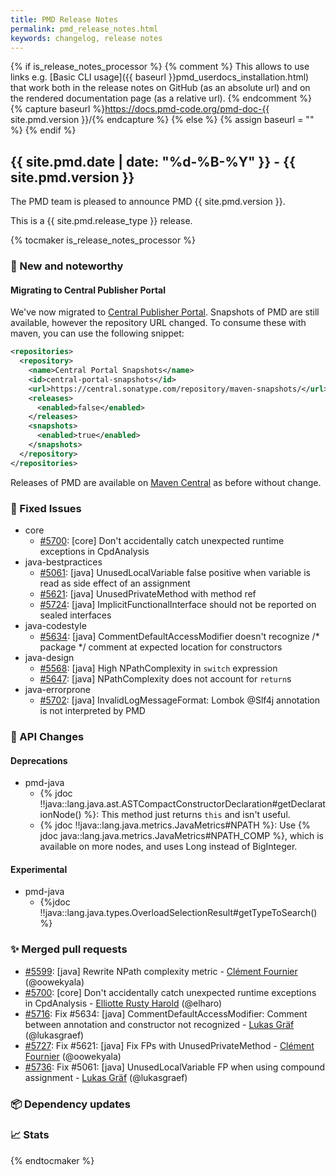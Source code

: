 ```yaml
---
title: PMD Release Notes
permalink: pmd_release_notes.html
keywords: changelog, release notes
---
```


{% if is_release_notes_processor %}
{% comment %}
This allows to use links e.g. [Basic CLI usage]({{ baseurl }}pmd_userdocs_installation.html) that work both
in the release notes on GitHub (as an absolute url) and on the rendered documentation page (as a relative url).
{% endcomment %}
{% capture baseurl %}https://docs.pmd-code.org/pmd-doc-{{ site.pmd.version }}/{% endcapture %}
{% else %}
{% assign baseurl = "" %}
{% endif %}

## {{ site.pmd.date | date: "%d-%B-%Y" }} - {{ site.pmd.version }}

The PMD team is pleased to announce PMD {{ site.pmd.version }}.

This is a {{ site.pmd.release_type }} release.

{% tocmaker is_release_notes_processor %}

### 🚀 New and noteworthy

#### Migrating to Central Publisher Portal

We've now migrated to [Central Publisher Portal](https://central.sonatype.org/publish/publish-portal-guide/).
Snapshots of PMD are still available, however the repository URL changed. To consume these with maven, you can
use the following snippet:

```xml
<repositories>
  <repository>
    <name>Central Portal Snapshots</name>
    <id>central-portal-snapshots</id>
    <url>https://central.sonatype.com/repository/maven-snapshots/</url>
    <releases>
      <enabled>false</enabled>
    </releases>
    <snapshots>
      <enabled>true</enabled>
    </snapshots>
  </repository>
</repositories>
```

Releases of PMD are available on [Maven Central](https://central.sonatype.com/) as before without change.

### 🐛 Fixed Issues
* core
  * [#5700](https://github.com/pmd/pmd/pull/5700): \[core] Don't accidentally catch unexpected runtime exceptions in CpdAnalysis
* java-bestpractices
  * [#5061](https://github.com/pmd/pmd/issues/5061): \[java] UnusedLocalVariable false positive when variable is read as side effect of an assignment
  * [#5621](https://github.com/pmd/pmd/issues/5621): \[java] UnusedPrivateMethod with method ref
  * [#5724](https://github.com/pmd/pmd/issues/5724): \[java] ImplicitFunctionalInterface should not be reported on sealed interfaces
* java-codestyle
  * [#5634](https://github.com/pmd/pmd/issues/5634): \[java] CommentDefaultAccessModifier doesn't recognize /* package */ comment at expected location for constructors
* java-design
  * [#5568](https://github.com/pmd/pmd/issues/5568): \[java] High NPathComplexity in `switch` expression
  * [#5647](https://github.com/pmd/pmd/issues/5647): \[java] NPathComplexity does not account for `return`s
* java-errorprone
  * [#5702](https://github.com/pmd/pmd/issues/5702): \[java] InvalidLogMessageFormat: Lombok @<!-- -->Slf4j annotation is not interpreted by PMD

### 🚨 API Changes

#### Deprecations
* pmd-java
  * {% jdoc !!java::lang.java.ast.ASTCompactConstructorDeclaration#getDeclarationNode() %}: This method just returns `this` and isn't useful.
  * {% jdoc !!java::lang.java.metrics.JavaMetrics#NPATH %}: Use {% jdoc java::lang.java.metrics.JavaMetrics#NPATH_COMP %}, which is available on more nodes,
    and uses Long instead of BigInteger.

#### Experimental
* pmd-java
  * {%jdoc !!java::lang.java.types.OverloadSelectionResult#getTypeToSearch() %}

### ✨ Merged pull requests
<!-- content will be automatically generated, see /do-release.sh -->
* [#5599](https://github.com/pmd/pmd/pull/5599): \[java] Rewrite NPath complexity metric - [Clément Fournier](https://github.com/oowekyala) (@oowekyala)
* [#5700](https://github.com/pmd/pmd/pull/5700): \[core] Don't accidentally catch unexpected runtime exceptions in CpdAnalysis - [Elliotte Rusty Harold](https://github.com/elharo) (@elharo)
* [#5716](https://github.com/pmd/pmd/pull/5716): Fix #5634: \[java] CommentDefaultAccessModifier: Comment between annotation and constructor not recognized - [Lukas Gräf](https://github.com/lukasgraef) (@lukasgraef)
* [#5727](https://github.com/pmd/pmd/pull/5727): Fix #5621: \[java] Fix FPs with UnusedPrivateMethod - [Clément Fournier](https://github.com/oowekyala) (@oowekyala)
* [#5736](https://github.com/pmd/pmd/pull/5736): Fix #5061: \[java] UnusedLocalVariable FP when using compound assignment - [Lukas Gräf](https://github.com/lukasgraef) (@lukasgraef)

### 📦 Dependency updates
<!-- content will be automatically generated, see /do-release.sh -->

### 📈 Stats
<!-- content will be automatically generated, see /do-release.sh -->

{% endtocmaker %}

